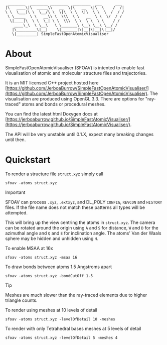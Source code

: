 ```
 ________  ________ ________  ________  ___      ___
|\   ____\|\  _____\\   __  \|\   __  \|\  \    /  /|
\ \  \___|\ \  \__/\ \  \|\  \ \  \|\  \ \  \  /  / /
 \ \_____  \ \   __\\ \  \\\  \ \   __  \ \  \/  / /
  \|____|\  \ \  \_| \ \  \\\  \ \  \ \  \ \    / /
    ____\_\  \ \__\   \ \_______\ \__\ \__\ \__/ /
   |\_________\|__|    \|_______|\|__|\|__|\|__|/
   \|_________| SimpleFastOpenAtomicVisualiser
```

# About

SimpleFastOpenAtomicVisualiser (SFOAV) is intented to enable fast visualisation of atomic and molecular structure files and trajectories.

It is an MIT licensed C++ project hosted here [https://github.com/JerboaBurrow/SimpleFastOpenAtomicVisualiser/](https://github.com/JerboaBurrow/SimpleFastOpenAtomicVisualiser). The visualisation are produced using OpenGL 3.3. There are options for "ray-traced" atoms and bonds or procedural meshes.

You can find the latest html Doxygen docs at [https://jerboaburrow.github.io/SimpleFastAtomicVisualiser/](https://jerboaburrow.github.io/SimpleFastAtomicVisualiser/).

The API will be very unstable until 0.1.X, expect many breaking changes until then.

# Quickstart

To render a structure file ```struct.xyz``` simply call

```shell
sfoav -atoms struct.xyz
```

> [!important]
> SFOAV can process ```.xyz```, ```.extxyz```, and DL_POLY ```CONFIG```, ```REVCON``` and ```HISTORY``` files. If the file name does not match these patterns all types will be attempted.

This will bring up the view centring the atoms in ```struct.xyz```. The camera can be rotated around the origin using ```A``` and ```S``` for distance, ```W``` and ```D``` for the azimuthal angle and ```Q``` and ```E``` for inclination angle. The atoms' Van der Waals sphere may be hidden and unhidden using ```H```.

To enable MSAA at 16x

```shell
sfoav -atoms struct.xyz -msaa 16
```

To draw bonds between atoms 1.5 Angstroms apart

```shell
sfoav -atoms struct.xyz -bondCutOff 1.5
```

> [!tip]
> Meshes are much slower than the ray-traced elements due to higher triangle counts.

To render using meshes at 10 levels of detail

```shell
sfoav -atoms struct.xyz -levelOfDetail 10 -meshes
```

To render with only Tetrahedral bases meshes at 5 levels of detail

```shell
sfoav -atoms struct.xyz -levelOfDetail 5 -meshes 4
```